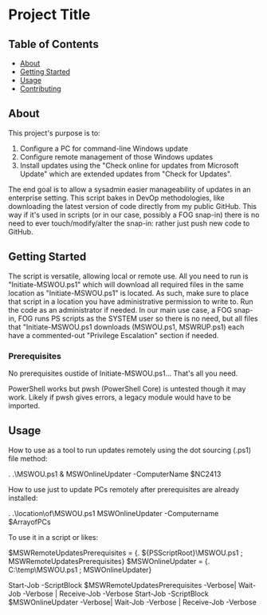 # Project Title

## Table of Contents

- [About](#about)
- [Getting Started](#getting_started)
- [Usage](#usage)
- [Contributing](../CONTRIBUTING.md)

## About <a name = "about"></a>

This project's purpose is to:
1. Configure a PC for command-line Windows update
2. Configure remote management of those Windows updates
3. Install updates using the "Check online for updates from Microsoft Update" 
   which are extended updates from "Check for Updates".

The end goal is to allow a sysadmin easier manageability of updates in an enterprise setting.
This script bakes in DevOp methodologies, like downloading the latest version of code directly
from my public GitHub. This way if it's used in scripts (or in our case, possibly a FOG snap-in)
there is no need to ever touch/modify/alter the snap-in: rather just push new code to GitHub.

## Getting Started <a name = "getting_started"></a>

The script is versatile, allowing local or remote use. All you need to run is "Initiate-MSWOU.ps1" 
which will download all required files in the same location as "Initiate-MSWOU.ps1" is located.
As such, make sure to place that script in a location you have administrative permission to
write to. Run the code as an administrator if needed. In our main use case, a FOG snap-in, FOG
runs PS scripts as the SYSTEM user so there is no need, but all files that "Initiate-MSWOU.ps1
downloads (MSWOU.ps1, MSWRUP.ps1) each have a commented-out "Privilege Escalation" section if needed.

### Prerequisites

No prerequisites oustide of Initiate-MSWOU.ps1... That's all you need.

PowerShell works but pwsh (PowerShell Core) is untested though it may work.
Likely if pwsh gives errors, a legacy module would have to be imported.


## Usage <a name = "usage"></a>

How to use as a tool to run updates remotely using the dot sourcing (.ps1) file method:

. .\MSWOU.ps1 
& MSWOnlineUpdater -ComputerName $NC2413 


How to use just to update PCs remotely after prerequisites are already installed:

. .\location\of\MSWOU.ps1
MSWOnlineUpdater -Computername $ArrayofPCs


To use it in a script or likes:

$MSWRemoteUpdatesPrerequisites = {. ${PSScriptRoot}\MSWOU.ps1 ; MSWRemoteUpdatesPrerequisites}
$MSWOnlineUpdater = {. C:\temp\MSWOU.ps1 ; MSWOnlineUpdater}

Start-Job -ScriptBlock $MSWRemoteUpdatesPrerequisites -Verbose| Wait-Job -Verbose | Receive-Job -Verbose
Start-Job -ScriptBlock $MSWOnlineUpdater -Verbose| Wait-Job -Verbose | Receive-Job -Verbose